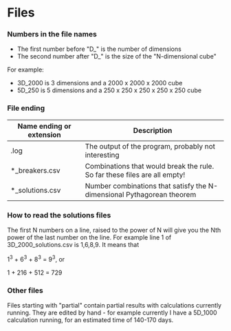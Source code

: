 # Files

### Numbers in the file names

- The first number before "D_" is the number of dimensions
- The second number after "D_" is the size of the "N-dimensional cube"

For example: 

- 3D_2000 is 3 dimensions and a 2000 x 2000 x 2000 cube
- 5D_250 is 5 dimensions and a 250 x 250 x 250 x 250 x 250 cube

### File ending

| Name ending or extension | Description |
| ----------- | ----------- |
| .log | The output of the program, probably not interesting |
| *_breakers.csv | Combinations that would break the rule. So far these files are all empty! |
| *_solutions.csv | Number combinations that satisfy the N-dimensional Pythagorean theorem |

### How to read the solutions files

The first N numbers on a line, raised to the power of N will give you the Nth power of the last number on the line. For example line 1 of 3D_2000_solutions.csv is 1,6,8,9. It means that

1<sup>3</sup> + 6<sup>3</sup> + 8<sup>3</sup> = 9<sup>3</sup>, or

1 + 216 + 512 = 729

### Other files

Files starting with "partial" contain partial results with calculations currently running. They are edited by hand - for example currently I have a 5D_1000 calculation running, for an estimated time of 140-170 days.
